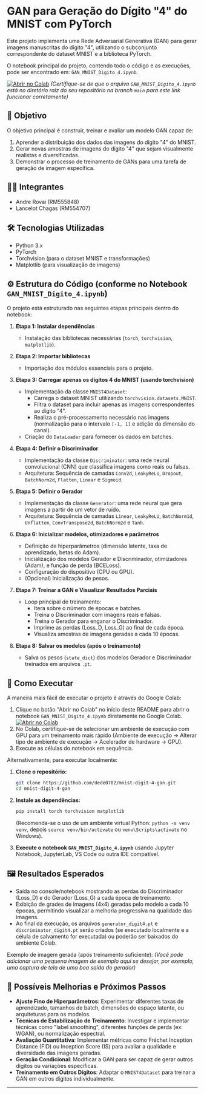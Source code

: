 # GAN para Geração do Dígito "4" do MNIST com PyTorch

Este projeto implementa uma Rede Adversarial Generativa (GAN) para gerar imagens manuscritas do dígito "4", utilizando o subconjunto correspondente do dataset MNIST e a biblioteca PyTorch.

O notebook principal do projeto, contendo todo o código e as execuções, pode ser encontrado em: `GAN_MNIST_Digito_4.ipynb`.

[![Abrir no Colab](https://colab.research.google.com/assets/colab-badge.svg)](https://colab.research.google.com/github/dede0702/mnist-digit-4-gan/blob/main/GAN_MNIST_Digito_4.ipynb)
*(Certifique-se de que o arquivo `GAN_MNIST_Digito_4.ipynb` está no diretório raiz do seu repositório na branch `main` para este link funcionar corretamente)*

## 🎯 Objetivo

O objetivo principal é construir, treinar e avaliar um modelo GAN capaz de:
1. Aprender a distribuição dos dados das imagens do dígito "4" do MNIST.
2. Gerar novas amostras de imagens do dígito "4" que sejam visualmente realistas e diversificadas.
3. Demonstrar o processo de treinamento de GANs para uma tarefa de geração de imagem específica.

## 🧑‍💻 Integrantes

- Andre Rovai        (RM555848)
- Lancelot Chagas    (RM554707)

## 🛠️ Tecnologias Utilizadas

- Python 3.x
- PyTorch
- Torchvision (para o dataset MNIST e transformações)
- Matplotlib (para visualização de imagens)

## ⚙️ Estrutura do Código (conforme no Notebook `GAN_MNIST_Digito_4.ipynb`)

O projeto está estruturado nas seguintes etapas principais dentro do notebook:

1.  **Etapa 1: Instalar dependências**
    *   Instalação das bibliotecas necessárias (`torch`, `torchvision`, `matplotlib`).

2.  **Etapa 2: Importar bibliotecas**
    *   Importação dos módulos essenciais para o projeto.

3.  **Etapa 3: Carregar apenas os dígitos 4 do MNIST (usando torchvision)**
    *   Implementação da classe `MNIST4Dataset`:
        *   Carrega o dataset MNIST utilizando `torchvision.datasets.MNIST`.
        *   Filtra o dataset para incluir apenas as imagens correspondentes ao dígito "4".
        *   Realiza o pré-processamento necessário nas imagens (normalização para o intervalo `[-1, 1]` e adição da dimensão do canal).
    *   Criação do `DataLoader` para fornecer os dados em batches.

4.  **Etapa 4: Definir o Discriminador**
    *   Implementação da classe `Discriminator`: uma rede neural convolucional (CNN) que classifica imagens como reais ou falsas.
    *   Arquitetura: Sequência de camadas `Conv2d`, `LeakyReLU`, `Dropout`, `BatchNorm2d`, `Flatten`, `Linear` e `Sigmoid`.

5.  **Etapa 5: Definir o Gerador**
    *   Implementação da classe `Generator`: uma rede neural que gera imagens a partir de um vetor de ruído.
    *   Arquitetura: Sequência de camadas `Linear`, `LeakyReLU`, `BatchNorm1d`, `Unflatten`, `ConvTranspose2d`, `BatchNorm2d` e `Tanh`.

6.  **Etapa 6: Inicializar modelos, otimizadores e parâmetros**
    *   Definição de hiperparâmetros (dimensão latente, taxa de aprendizado, betas do Adam).
    *   Inicialização dos modelos Gerador e Discriminador, otimizadores (Adam), e função de perda (BCELoss).
    *   Configuração do dispositivo (CPU ou GPU).
    *   (Opcional) Inicialização de pesos.

7.  **Etapa 7: Treinar a GAN e Visualizar Resultados Parciais**
    *   Loop principal de treinamento:
        *   Itera sobre o número de épocas e batches.
        *   Treina o Discriminador com imagens reais e falsas.
        *   Treina o Gerador para enganar o Discriminador.
        *   Imprime as perdas (Loss_D, Loss_G) ao final de cada época.
        *   Visualiza amostras de imagens geradas a cada 10 épocas.

8.  **Etapa 8: Salvar os modelos (após o treinamento)**
    *   Salva os pesos (`state_dict`) dos modelos Gerador e Discriminador treinados em arquivos `.pt`.

## 🚀 Como Executar

A maneira mais fácil de executar o projeto é através do Google Colab:

1.  Clique no botão "Abrir no Colab" no início deste README para abrir o notebook `GAN_MNIST_Digito_4.ipynb` diretamente no Google Colab.
    [![Abrir no Colab](https://colab.research.google.com/assets/colab-badge.svg)](https://colab.research.google.com/github/dede0702/mnist-digit-4-gan/blob/main/GAN_MNIST_Digito_4.ipynb)
2.  No Colab, certifique-se de selecionar um ambiente de execução com GPU para um treinamento mais rápido (Ambiente de execução -> Alterar tipo de ambiente de execução -> Acelerador de hardware -> GPU).
3.  Execute as células do notebook em sequência.

Alternativamente, para executar localmente:

1.  **Clone o repositório:**
    ```bash
    git clone https://github.com/dede0702/mnist-digit-4-gan.git
    cd mnist-digit-4-gan
    ```

2.  **Instale as dependências:**
    ```bash
    pip install torch torchvision matplotlib
    ```
    (Recomenda-se o uso de um ambiente virtual Python: `python -m venv venv`, depois `source venv/bin/activate` ou `venv\Scripts\activate` no Windows).

3.  **Execute o notebook `GAN_MNIST_Digito_4.ipynb`** usando Jupyter Notebook, JupyterLab, VS Code ou outra IDE compatível.

## 🖼️ Resultados Esperados

-   Saída no console/notebook mostrando as perdas do Discriminador (Loss_D) e do Gerador (Loss_G) a cada época de treinamento.
-   Exibição de grades de imagens (4x4) geradas pelo modelo a cada 10 épocas, permitindo visualizar a melhoria progressiva na qualidade das imagens.
-   Ao final da execução, os arquivos `generator_digit4.pt` e `discriminator_digit4.pt` serão criados (se executado localmente e a célula de salvamento for executada) ou poderão ser baixados do ambiente Colab.

Exemplo de imagem gerada (após treinamento suficiente):
*(Você pode adicionar uma pequena imagem de exemplo aqui se desejar, por exemplo, uma captura de tela de uma boa saída do gerador)*
<!-- <p align="center">
  <img src="path/to/your/sample_generated_image.png" width="200" alt="Exemplo de Dígito 4 Gerado">
</p> -->

## 🔮 Possíveis Melhorias e Próximos Passos

-   **Ajuste Fino de Hiperparâmetros**: Experimentar diferentes taxas de aprendizado, tamanhos de batch, dimensões do espaço latente, ou arquiteturas para os modelos.
-   **Técnicas de Estabilização de Treinamento**: Investigar e implementar técnicas como "label smoothing", diferentes funções de perda (ex: WGAN), ou normalização espectral.
-   **Avaliação Quantitativa**: Implementar métricas como Fréchet Inception Distance (FID) ou Inception Score (IS) para avaliar a qualidade e diversidade das imagens geradas.
-   **Geração Condicional**: Modificar a GAN para ser capaz de gerar outros dígitos ou variações específicas.
-   **Treinamento em Outros Dígitos**: Adaptar o `MNIST4Dataset` para treinar a GAN em outros dígitos individualmente.

---
